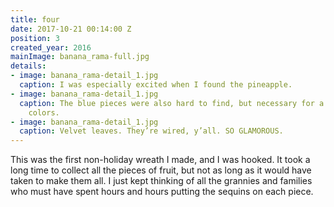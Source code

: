 ```yaml
---
title: four
date: 2017-10-21 00:14:00 Z
position: 3
created_year: 2016
mainImage: banana_rama-full.jpg
details:
- image: banana_rama-detail_1.jpg
  caption: I was especially excited when I found the pineapple.
- image: banana_rama-detail_1.jpg
  caption: The blue pieces were also hard to find, but necessary for a good mix of
    colors.
- image: banana_rama-detail_1.jpg
  caption: Velvet leaves. They’re wired, y’all. SO GLAMOROUS.
---
```


This was the first non-holiday wreath I made, and I was hooked. It took a long time to collect all the pieces of fruit, but not as long as it would have taken to make them all. I just kept thinking of all the grannies and families who must have spent hours and hours putting the sequins on each piece.
